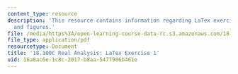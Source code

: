 ```yaml
---
content_type: resource
description: 'This resource contains information regarding LaTex exercise 1: tables
  and figures.'
file: /media/https%3A/open-learning-course-data-rc.s3.amazonaws.com/18-100c-real-analysis-fall-2012/16a8ac6e1c8c2017b8aa5477906b461e_MIT18_100CF12_LaTeXExrcs1.pdf
file_type: application/pdf
resourcetype: Document
title: '18.100C Real Analysis: LaTex Exercise 1'
uid: 16a8ac6e-1c8c-2017-b8aa-5477906b461e
---
```

